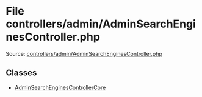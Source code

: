 File controllers/admin/AdminSearchEnginesController.php
=========

Source: [controllers/admin/AdminSearchEnginesController.php](https://github.com/PrestaShop/PrestaShop/blob/1.5.0.3/controllers/admin/AdminSearchEnginesController.php)


Classes
-------

* [AdminSearchEnginesControllerCore](class.AdminSearchEnginesControllerCore.md)

